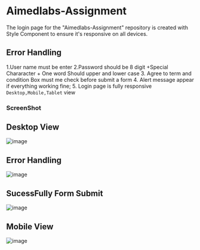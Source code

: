 # Aimedlabs-Assignment
The login page for the "Aimedlabs-Assignment" repository is created with Style Component to ensure it's responsive on all devices.

## Error Handling 
1.User name must be enter
2.Password should be 8 digit +Special Chararacter + One word Should upper and lower case 
3. Agree to term and condition Box must me check before submit a form
4. Alert message appear if everything working fine;
5. Login page is fully responsive `Desktop,Mobile,Tablet` view

### ScreenShot
## Desktop View
![image](https://github.com/creator79/Aimedlabs-Assignment/assets/72148636/d8cfd365-8df0-4443-ad48-cf38173b6669)

## Error Handling
![image](https://github.com/creator79/Aimedlabs-Assignment/assets/72148636/dfe188a6-0b22-40d9-88af-b224c5f0d0d7)

## SucessFully Form Submit
![image](https://github.com/creator79/Aimedlabs-Assignment/assets/72148636/451af19b-1c72-47c3-9fbc-a3a5dff1605e)



## Mobile View
![image](https://github.com/creator79/Aimedlabs-Assignment/assets/72148636/8e28b823-633e-4f85-a33a-5856a6c91938)
